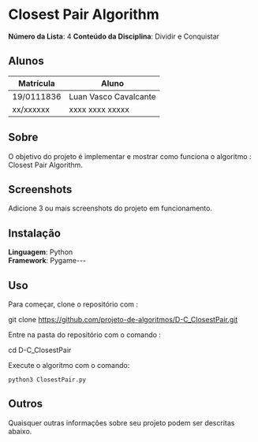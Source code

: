 # Closest Pair Algorithm

**Número da Lista**: 4
**Conteúdo da Disciplina**: Dividir e Conquistar<br>

## Alunos
|Matrícula | Aluno |
| -- | -- |
| 19/0111836  |  Luan Vasco Cavalcante |
| xx/xxxxxx  |  xxxx xxxx xxxxx |

## Sobre
O objetivo do projeto é implementar e mostrar como funciona o algoritmo : Closest Pair Algorithm.


## Screenshots
Adicione 3 ou mais screenshots do projeto em funcionamento.

## Instalação 
**Linguagem**: Python<br>
**Framework**: Pygame---<br>


## Uso

Para começar, clone o repositório com :

  git clone https://github.com/projeto-de-algoritmos/D-C_ClosestPair.git
  
Entre na pasta do repositório com o comando :
  
   cd D-C_ClosestPair
   
Execute o algoritmo com o comando:

    python3 ClosestPair.py

## Outros 
Quaisquer outras informações sobre seu projeto podem ser descritas abaixo.




